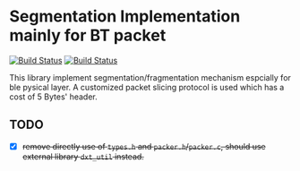 # Segmentation Implementation mainly for BT packet
[![Build Status](https://travis-ci.com/drivextech/segmenter.svg?branch=master)](https://travis-ci.com/drivextech/segmenter)
[![Build Status](https://api.cirrus-ci.com/github/drivextech/segmenter.svg)](https://cirrus-ci.com/github/drivextech/segmenter)

This library implement segmentation/fragmentation mechanism espcially for ble pysical layer. A customized packet slicing protocol is used which has a cost of 5 Bytes' header.

## TODO

- [x] ~~remove directly use of `types.h` and `packer.h`/`packer.c`, should use external library `dxt_util` instead.~~
